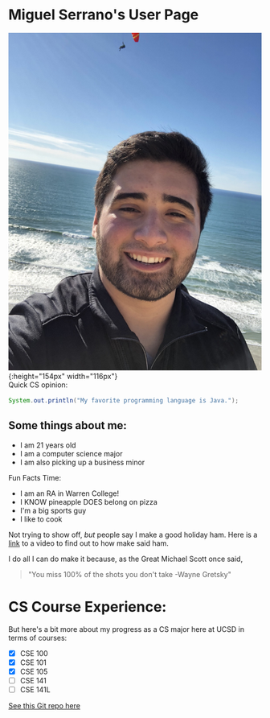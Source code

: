 # Miguel Serrano's User Page
![image](Images/Selfie.jpg){:height="154px" width="116px"} \
Quick CS opinion: 
```java
System.out.println("My favorite programming language is Java.");
```
## Some things about me: 
* I am 21 years old
* I am a computer science major
* I am also picking up a business minor

Fun Facts Time:
* I am an RA in Warren College!
* I KNOW pineapple DOES belong on pizza
* I'm a big sports guy
* I like to cook

Not trying to show off, *but* people say I make a good holiday ham. Here is a [link](https://www.foodnetwork.com/videos/orange-glazed-holiday-ham-68004/) to a video to find out to how make said ham.

I do all I can do make it because, as the Great Michael Scott once said, 
> "You miss 100% of the shots you don't take -Wayne Gretsky"

# CS Course Experience:
But here's a bit more about my progress as a CS major here at UCSD in terms of courses:
- [x] CSE 100
- [x] CSE 101
- [x] CSE 105
- [ ] CSE 141
- [ ] CSE 141L

[See this Git repo here](https://github.com/SerranoMiguel/SerranoMiguel.github.io/)
